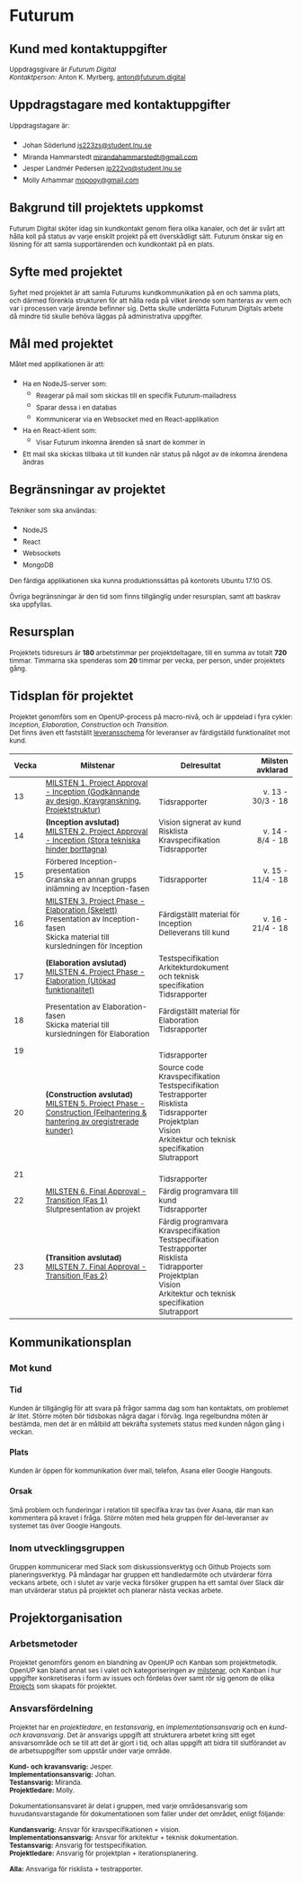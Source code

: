# Futurum

## Kund med kontaktuppgifter
<sub>Uppdragsgivare är *Futurum Digital*<br>
*Kontaktperson:* Anton K. Myrberg, anton@futurum.digital</sub>

## Uppdragstagare med kontaktuppgifter
<sub>Uppdragstagare är: </sub>
* <sub>Johan Söderlund js223zs@student.lnu.se</sub>
* <sub>Miranda Hammarstedt mirandahammarstedt@gmail.com</sub>
* <sub>Jesper Landmér Pedersen jp222vq@student.lnu.se</sub>
* <sub>Molly Arhammar mopooy@gmail.com</sub>

## Bakgrund till projektets uppkomst
<sub>Futurum Digital sköter idag sin kundkontakt genom flera olika kanaler, och det är svårt att hålla koll på status av varje enskilt projekt på ett överskådligt sätt. Futurum önskar sig en lösning för att samla supportärenden och kundkontakt på en plats.</sub>

## Syfte med projektet
<sub>Syftet med projektet är att samla Futurums kundkommunikation på en och samma plats, och därmed förenkla strukturen för att hålla reda på vilket ärende som hanteras av vem och var i processen varje ärende befinner sig. Detta skulle underlätta Futurum Digitals arbete då mindre tid skulle behöva läggas på administrativa uppgifter.</sub>

## Mål med projektet
<sub>Målet med applikationen är att: </sub>
* <sub>Ha en NodeJS-server som:</sub>
   * <sub>Reagerar på mail som skickas till en specifik Futurum-mailadress</sub>
   * <sub>Sparar dessa i en databas</sub>
   * <sub>Kommunicerar via en Websocket med en React-applikation</sub>
* <sub>Ha en React-klient som:</sub>
   * <sub>Visar Futurum inkomna ärenden så snart de kommer in</sub>
* <sub>Ett mail ska skickas tillbaka ut till kunden när status på något av de inkomna ärendena ändras</sub>

## Begränsningar av projektet
<sub>Tekniker som ska användas:</sub>
* <sub>NodeJS</sub>
* <sub>React</sub>
* <sub>Websockets</sub>
* <sub>MongoDB</sub>

<sub>Den färdiga applikationen ska kunna produktionssättas på kontorets Ubuntu 17.10 OS.</sub>

<sub>Övriga begränsningar är den tid som finns tillgänglig under resursplan, samt att baskrav ska uppfyllas.</sub>

## Resursplan
<sub>Projektets tidsresurs är **180** arbetstimmar per projektdeltagare, till en summa av totalt **720** timmar.
Timmarna ska spenderas som **20** timmar per vecka, per person, under projektets gång. </sub>

## Tidsplan för projektet
<sub>Projektet genomförs som en OpenUP-process på macro-nivå, och är uppdelad i fyra cykler: *Inception*, *Elaboration*, *Construction* och *Transition*.</sub>  
<sub>Det finns även ett fastställt [leveransschema](https://github.com/1dv611-futurum-project/futurum-project/wiki/Leveransschema) för leveranser av färdigställd funktionalitet mot kund.</sub>

|<sub>Vecka</sub>|<sub>Milstenar</sub> |<sub>Delresultat</sub> | <sub>Milsten avklarad</sub> |
|----|-----------|-----------|--------------:|
| <sub>13</sub> |<sub>[MILSTEN 1. Project Approval - Inception (Godkännande av design, Kravgranskning, Projektstruktur)](https://github.com/1dv611-futurum-project/futurum-project/wiki/Milstenar#milsten-1-project-approval---inception-godk%C3%A4nnande-av-design-kravgranskning-projektstruktur)</sub>|<br> <sub>Tidsrapporter</sub>|<sub>v. 13 - 30/3 - 18</sub>|
| <sub>14</sub> | <sub>**(Inception avslutad)** <br> [MILSTEN 2. Project Approval - Inception (Stora tekniska hinder borttagna)](https://github.com/1dv611-futurum-project/futurum-project/wiki/Milstenar#milsten-2-project-approval---inception-stora-tekniska-hinder-borttagna)</sub>| <sub>Vision signerat av kund <br> Risklista <br> Kravspecifikation <br> Tidsrapporter</sub> |<sub>v. 14 - 8/4 - 18</sub>|
| <sub>15</sub> | <sub>Förbered Inception-presentation <br> Granska en annan grupps inlämning av Inception-fasen</sub>|<sub><br> Tidsrapporter</sub>|<sub>v. 15 - 11/4 - 18</sub>|
| <sub>16</sub> |<sub>[MILSTEN 3. Project Phase - Elaboration (Skelett)](https://github.com/1dv611-futurum-project/futurum-project/wiki/Milstenar#milsten-3-project-phase---elaboration-skelett)</sub><br><sub>Presentation av Inception-fasen<br> Skicka material till kursledningen för Inception</sub>|<sub>Färdigställt material för Inception</sub><br><sub>Delleverans till kund</sub>|<sub>v. 16 - 21/4 - 18</sub>|
| <sub>17</sub> | <sub>**(Elaboration avslutad)** <br> [MILSTEN 4. Project Phase - Elaboration (Utökad funktionalitet)](https://github.com/1dv611-futurum-project/futurum-project/wiki/Milstenar#milsten-4-project-phase---elaboration-ut%C3%B6kad-funktionalitet)</sub> |  <sub>Testspecifikation <br> Arkitekturdokument och teknisk specifikation <br> Tidsrapporter</sub>            |<sub></sub>|
| <sub>18</sub> |  <sub>Presentation av Elaboration-fasen <br> Skicka material till kursledningen för Elaboration</sub>|<sub>Färdigställt material för Elaboration <br> Tidsrapporter</sub>|<sub></sub>|
| <sub>19</sub> | |<sub><br> Tidsrapporter</sub>||
| <sub>20</sub> | <sub>**(Construction avslutad)** <br>[MILSTEN 5. Project Phase - Construction (Felhantering & hantering av oregistrerade kunder)](https://github.com/1dv611-futurum-project/futurum-project/wiki/Milstenar#milsten-5-project-phase---construction-felhantering--hantering-av-oregistrerade-kunder)</sub>          |<sub>Source code <br> Kravspecifikation <br> Testspecifikation <br> Testrapporter <br> Risklista <br> Tidsrapporter <br> Projektplan <br> Vision <br> Arkitektur och teknisk specifikation <br> Slutrapport <br></sub>|<sub></sub>|
| <sub>21</sub> |           |<sub><br> Tidsrapporter</sub>|<sub></sub>|
| <sub>22</sub> |<sub>[MILSTEN 6. Final Approval - Transition (Fas 1)](https://github.com/1dv611-futurum-project/futurum-project/wiki/Milstenar#milsten-6-final-approval---transition-fas-1)<br>Slutpresentation av projekt</sub>|<sub>Färdig programvara till kund<br> Tidsrapporter</sub>|<sub></sub>|
| <sub>23</sub> | <sub>**(Transition avslutad)** <br>[MILSTEN 7. Final Approval - Transition (Fas 2)](https://github.com/1dv611-futurum-project/futurum-project/wiki/Milstenar#milsten-7-final-approval---transition-fas-2)</sub> |<sub>Färdig programvara <br> Kravspecifikation <br> Testspecifikation <br> Testrapporter <br> Risklista <br> Tidrapporter <br> Projektplan <br> Vision <br> Arkitektur och teknisk specifikation <br> Slutrapport <br></sub>|<sub></sub>|

## Kommunikationsplan
### Mot kund
#### Tid
<sub>Kunden är tillgänglig för att svara på frågor samma dag som han kontaktats, om problemet är litet. Större möten bör tidsbokas några dagar i förväg. Inga regelbundna möten är bestämda, men det är en målbild att bekräfta systemets status med kunden någon gång i veckan.</sub>

#### Plats
<sub>Kunden är öppen för kommunikation över mail, telefon, Asana eller Google Hangouts.</sub>

#### Orsak
<sub>Små problem och funderingar i relation till specifika krav tas över Asana, där man kan kommentera på kravet i fråga. Större möten med hela gruppen för del-leveranser av systemet tas över Google Hangouts. </sub>

### Inom utvecklingsgruppen
<sub>Gruppen kommunicerar med Slack som diskussionsverktyg och Github Projects som planeringsverktyg. På måndagar har gruppen ett handledarmöte och utvärderar förra veckans arbete, och i slutet av varje vecka försöker gruppen ha ett samtal över Slack där man utvärderar status på projektet och planerar nästa veckas arbete.</sub>

## Projektorganisation
### Arbetsmetoder
<sub>Projektet genomförs genom en blandning av OpenUP och Kanban som projektmetodik. OpenUP kan bland annat ses i valet och kategoriseringen av [milstenar](https://github.com/1dv611-futurum-project/futurum-project/wiki/Milestones), och Kanban i hur uppgifter konkretiseras i form av issues och fördelas över samt rör sig genom de olika [Projects](https://github.com/1dv611-futurum-project/futurum-project/projects) som skapats för projektet.</sub> 

### Ansvarsfördelning
<sub>Projektet har en *projektledare*, en *testansvarig*, en *implementationsansvarig* och en *kund- och kravansvarig*. Det är ansvarigs uppgift att strukturera arbetet kring sitt eget ansvarsområde och se till att det är gjort i tid, och allas uppgift att bidra till slutförandet av de arbetsuppgifter som uppstår under varje område.</sub>

<sub>**Kund- och kravansvarig:** Jesper. </sub>   
<sub>**Implementationsansvarig:** Johan.  </sub>  
<sub>**Testansvarig:** Miranda.  </sub>  
<sub>**Projektledare:** Molly. </sub>     

<sub>Dokumentationsansvaret är delat i gruppen, med varje områdesansvarig som huvudansvarstagande för dokumentationen som faller under det området, enligt följande:</sub>

<sub>**Kundansvarig:** Ansvar för kravspecifikationen + vision. </sub> <br>
<sub>**Implementationsansvarig:** Ansvar för arkitektur + teknisk dokumentation.</sub>  
<sub>**Testansvarig:** Ansvarig för testspecifikation.</sub>  
<sub>**Projektledare:** Ansvarig för projektplan + iterationsplanering. </sub> 
  
<sub>**Alla:** Ansvariga för risklista + testrapporter.</sub>  